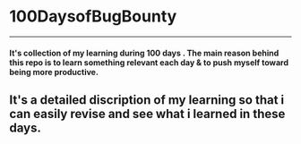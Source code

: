 # 100DaysofBugBounty
___
#### It's collection of my learning during  100 days . The main reason behind this repo is to learn something relevant each day & to push myself toward being more productive.
It's a detailed discription of my learning so that i can easily revise and see what i learned in these days.
---
